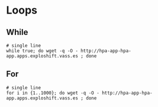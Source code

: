 # Loops

## While

```text
# single line
while true; do wget -q -O - http://hpa-app-hpa-app.apps.exploshift.vass.es ; done

```

## For

```text
# single line
for i in {1..1000}; do wget -q -O - http://hpa-app-hpa-app.apps.exploshift.vass.es ; done
```




